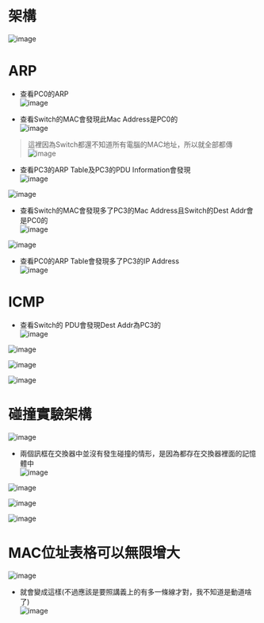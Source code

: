架構
===
![image](https://github.com/Henryliu880922/Cisco/blob/main/pic/%E5%8D%80%E5%9F%9F%E7%B6%B2%E8%B7%AF%E5%82%B3%E8%BC%B8%E5%8E%9F%E7%90%86/%E6%9E%B6%E6%A7%8B.jpg)  

# ARP
* 查看PC0的ARP  
![image](https://github.com/Henryliu880922/Cisco/blob/main/pic/%E5%8D%80%E5%9F%9F%E7%B6%B2%E8%B7%AF%E5%82%B3%E8%BC%B8%E5%8E%9F%E7%90%86/PC0%20PDU%20Outbound.jpg)  

* 查看Switch的MAC會發現此Mac Address是PC0的  
![image](https://github.com/Henryliu880922/Cisco/blob/main/pic/%E5%8D%80%E5%9F%9F%E7%B6%B2%E8%B7%AF%E5%82%B3%E8%BC%B8%E5%8E%9F%E7%90%86/Switch0%20MAC%20Table.jpg)  

>這裡因為Switch都還不知道所有電腦的MAC地址，所以就全部都傳  
![image](https://github.com/Henryliu880922/Cisco/blob/main/pic/%E5%8D%80%E5%9F%9F%E7%B6%B2%E8%B7%AF%E5%82%B3%E8%BC%B8%E5%8E%9F%E7%90%86/%E5%9B%A0%E7%82%BA%E6%89%BE%E4%B8%8D%E5%88%B0%E5%B0%8D%E6%87%89%E7%9A%84MAC%20%E5%89%87%E5%85%A8%E9%83%A8%E7%9A%84%E6%8E%A5%E9%9B%BB%E8%85%A6%E7%9A%84Port%E9%83%BD%E9%80%81%E4%B8%80%E4%BB%BD%E8%B3%87%E6%96%99.jpg)  

* 查看PC3的ARP Table及PC3的PDU Information會發現  
![image](https://github.com/Henryliu880922/Cisco/blob/main/pic/%E5%8D%80%E5%9F%9F%E7%B6%B2%E8%B7%AF%E5%82%B3%E8%BC%B8%E5%8E%9F%E7%90%86/PC3%20ARP%20Table.jpg)  

![image](https://github.com/Henryliu880922/Cisco/blob/main/pic/%E5%8D%80%E5%9F%9F%E7%B6%B2%E8%B7%AF%E5%82%B3%E8%BC%B8%E5%8E%9F%E7%90%86/PC3%20PDU%20Outbound.jpg)  

* 查看Switch的MAC會發現多了PC3的Mac Address且Switch的Dest Addr會是PC0的  
![image](https://github.com/Henryliu880922/Cisco/blob/main/pic/%E5%8D%80%E5%9F%9F%E7%B6%B2%E8%B7%AF%E5%82%B3%E8%BC%B8%E5%8E%9F%E7%90%86/Switch0%20MAC%20Table%20PC0%26PC3.jpg)  

![image](https://github.com/Henryliu880922/Cisco/blob/main/pic/%E5%8D%80%E5%9F%9F%E7%B6%B2%E8%B7%AF%E5%82%B3%E8%BC%B8%E5%8E%9F%E7%90%86/Switch0%20PDU%20Outbound.jpg)  

* 查看PC0的ARP Table會發現多了PC3的IP Address  
![image](https://github.com/Henryliu880922/Cisco/blob/main/pic/%E5%8D%80%E5%9F%9F%E7%B6%B2%E8%B7%AF%E5%82%B3%E8%BC%B8%E5%8E%9F%E7%90%86/PC0%20ARP%20Table.jpg)  

# ICMP

* 查看Switch的 PDU會發現Dest Addr為PC3的  
![image](https://github.com/Henryliu880922/Cisco/blob/main/pic/%E5%8D%80%E5%9F%9F%E7%B6%B2%E8%B7%AF%E5%82%B3%E8%BC%B8%E5%8E%9F%E7%90%86/Switch0%20PDU%20Outbound%20ICMP.jpg)  

![image](https://github.com/Henryliu880922/Cisco/blob/main/pic/%E5%8D%80%E5%9F%9F%E7%B6%B2%E8%B7%AF%E5%82%B3%E8%BC%B8%E5%8E%9F%E7%90%86/Switch0%20MAC%20Table%20ICMP.jpg)  

![image](https://github.com/Henryliu880922/Cisco/blob/main/pic/%E5%8D%80%E5%9F%9F%E7%B6%B2%E8%B7%AF%E5%82%B3%E8%BC%B8%E5%8E%9F%E7%90%86/PC0%20ARP%20Table.jpg)  

![image](https://github.com/Henryliu880922/Cisco/blob/main/pic/%E5%8D%80%E5%9F%9F%E7%B6%B2%E8%B7%AF%E5%82%B3%E8%BC%B8%E5%8E%9F%E7%90%86/PC3%20ARP%20Table.jpg)  

# 碰撞實驗架構

![image](https://github.com/Henryliu880922/Cisco/blob/main/pic/%E5%8D%80%E5%9F%9F%E7%B6%B2%E8%B7%AF%E5%82%B3%E8%BC%B8%E5%8E%9F%E7%90%86/%E7%A2%B0%E6%92%9E%E5%AF%A6%E9%A9%97%E6%9E%B6%E6%A7%8B.jpg)  

* 兩個訊框在交換器中並沒有發生碰撞的情形，是因為都存在交換器裡面的記憶體中  
![image](https://github.com/Henryliu880922/Cisco/blob/main/pic/%E5%8D%80%E5%9F%9F%E7%B6%B2%E8%B7%AF%E5%82%B3%E8%BC%B8%E5%8E%9F%E7%90%86/%E5%B0%81%E5%8C%85%E5%90%8C%E6%99%82%E5%82%B3%E9%80%81.jpg)  

![image](https://github.com/Henryliu880922/Cisco/blob/main/pic/%E5%8D%80%E5%9F%9F%E7%B6%B2%E8%B7%AF%E5%82%B3%E8%BC%B8%E5%8E%9F%E7%90%86/Switch0%20PDU%20Outbound%20ICMP.jpg)  

![image](https://github.com/Henryliu880922/Cisco/blob/main/pic/%E5%8D%80%E5%9F%9F%E7%B6%B2%E8%B7%AF%E5%82%B3%E8%BC%B8%E5%8E%9F%E7%90%86/PC1%20to%20PC2%20Switch%20PDU%20Outbound.jpg)  

![image](https://github.com/Henryliu880922/Cisco/blob/main/pic/%E5%8D%80%E5%9F%9F%E7%B6%B2%E8%B7%AF%E5%82%B3%E8%BC%B8%E5%8E%9F%E7%90%86/%E5%B0%81%E5%8C%85%E7%AD%89%E5%BE%85%E5%82%B3%E9%80%81.jpg)  

# MAC位址表格可以無限增大

![image](https://github.com/Henryliu880922/Cisco/blob/main/pic/%E5%8D%80%E5%9F%9F%E7%B6%B2%E8%B7%AF%E5%82%B3%E8%BC%B8%E5%8E%9F%E7%90%86/%E7%A2%B0%E6%92%9E%E5%AF%A6%E9%A9%97%20Switch0%20MAC%20Table.jpg)  

* 就會變成這樣(不過應該是要照講義上的有多一條線才對，我不知道是動道啥了)  
![image](https://github.com/Henryliu880922/Cisco/blob/main/pic/%E5%8D%80%E5%9F%9F%E7%B6%B2%E8%B7%AF%E5%82%B3%E8%BC%B8%E5%8E%9F%E7%90%86/Switch%20Mac%20Table.jpg)  